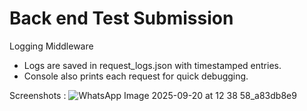 # Back end Test Submission
Logging Middleware 
- Logs are saved in request_logs.json with timestamped entries.
- Console also prints each request for quick debugging.

Screenshots : 
![WhatsApp Image 2025-09-20 at 12 38 58_a83db8e9](https://github.com/user-attachments/assets/b20798a4-7028-4547-ba53-1a5454e5a76f)
